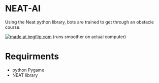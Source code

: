 # NEAT-AI
Using the Neat python library, bots are trained to get through an obstacle course.


<a href="https://imgflip.com/gif/3chhjx"><img src="https://i.imgflip.com/3chhjx.gif" title="made at imgflip.com"/></a>
(runs smoother on actual computer)
# Requirments
 - python Pygame
 - NEAT library
 

